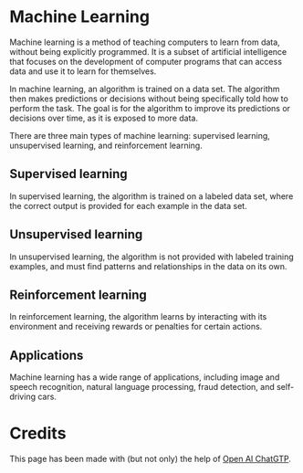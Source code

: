 # Machine Learning
Machine learning is a method of teaching computers to learn from data, without being explicitly programmed. It is a subset of artificial intelligence that focuses on the development of computer programs that can access data and use it to learn for themselves.

In machine learning, an algorithm is trained on a data set. The algorithm then makes predictions or decisions without being specifically told how to perform the task. The goal is for the algorithm to improve its predictions or decisions over time, as it is exposed to more data.

There are three main types of machine learning: supervised learning, unsupervised learning, and reinforcement learning. 

## Supervised learning
In supervised learning, the algorithm is trained on a labeled data set, where the correct output is provided for each example in the data set. 

## Unsupervised learning
In unsupervised learning, the algorithm is not provided with labeled training examples, and must find patterns and relationships in the data on its own. 

## Reinforcement learning
In reinforcement learning, the algorithm learns by interacting with its environment and receiving rewards or penalties for certain actions.

## Applications
Machine learning has a wide range of applications, including image and speech recognition, natural language processing, fraud detection, and self-driving cars.

# Credits
This page has been made with (but not only) the help of [Open AI ChatGTP](https://chat.openai.com/).
